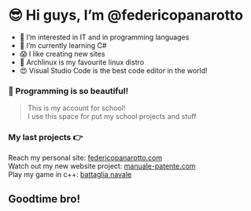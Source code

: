 
# 😎 Hi guys, I’m @federicopanarotto

- 👀 I’m interested in IT and in programming languages
- 🌱 I’m currently learning C#
- 😱 I like creating new sites
- 💉 Archlinux is my favourite linux distro
- 😍 Visual Studio Code is the best code editor in the world!

### 🧪 Programming is so beautiful!
> This is my account for school! <br>
> I use this space for put my school projects and stuff

### My last projects 👉
Reach my personal site: [federicopanarotto.com](https://federicopanarotto.github.io/federico-panarotto-site/) <br>
Watch out my new website project: [manuale-patente.com](https://federicopanarotto.github.io/manuale-patente/)   
Play my game in c++: [battaglia navale](https://github.com/federicopanarotto/battaglia-navale)

## Goodtime bro!
